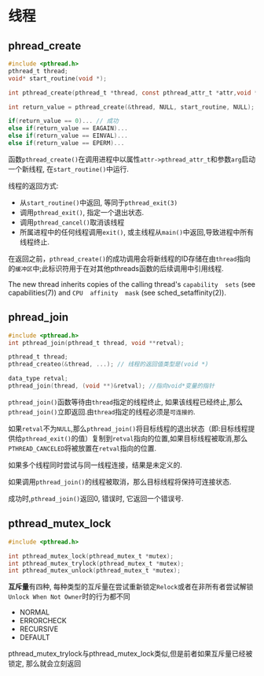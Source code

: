 # 线程

## phread_create

```c
#include <pthread.h>
pthread_t thread;
void* start_routine(void *);

int pthread_create(pthread_t *thread, const pthread_attr_t *attr,void *( *start_routine) (void *), void *arg);

int return_value = pthread_create(&thread, NULL, start_routine, NULL);

if(return_value == 0)... // 成功
else if(return_value == EAGAIN)...
else if(return_value == EINVAL)...
else if(return_value == EPERM)...
```

函数```pthread_create()```在调用进程中以属性```attr->pthread_attr_t```和参数```arg```启动一个新线程, 在```start_routine()```中运行.

线程的返回方式:

- 从```start_routine()```中返回, 等同于```pthread_exit(3)```
- 调用```pthread_exit()```, 指定一个退出状态.
- 调用```pthread_cancel()```取消该线程
- 所属进程中的任何线程调用```exit()```, 或主线程从```main()```中返回,导致进程中所有线程终止.

在返回之前，```pthread_create()```的成功调用会将新线程的ID存储在由```thread```指向的```缓冲区```中;此标识符用于在对其他pthreads函数的后续调用中引用线程.

The new thread inherits copies  of  the  calling  thread's  ```capability  sets```  (see  capabilities(7))  and  ```CPU  affinity  mask``` (see
sched_setaffinity(2)).

## phread_join

```c
#include <pthread.h>
int pthread_join(pthread_t thread, void **retval);

pthread_t thread;
pthread_createo(&thread, ...); // 线程的返回值类型是(void *)

data_type retval;
pthread_join(thread, (void **)&retval); //指向void*变量的指针
```

```pthread_join()```函数等待由```thread```指定的线程终止, 如果该线程已经终止,那么```pthread_join()```立即返回.由```thread```指定的线程必须是```可连接的```.

如果```retval```不为```NULL```,那么```pthread_join()```将目标线程的退出状态（即:目标线程提供给```pthread_exit()```的值）复制到```retval```指向的位置,如果目标线程被取消,那么```PTHREAD_CANCELED```将被放置在```retval```指向的位置.

如果多个线程同时尝试与同一线程连接，结果是未定义的.

如果调用```pthread_join()```的线程被取消，那么目标线程将保持可连接状态.

成功时,```pthread_join()```返回0, 错误时, 它返回一个错误号.

## pthread_mutex_lock

```c
#include <pthread.h>

int pthread_mutex_lock(pthread_mutex_t *mutex);
int pthread_mutex_trylock(pthread_mutex_t *mutex);
int pthread_mutex_unlock(pthread_mutex_t *mutex);
```

**互斥量**有四种, 每种类型的互斥量在尝试重新锁定```Relock```或者在非所有者尝试解锁```Unlock When Not Owner```时的行为都不同

- NORMAL
- ERRORCHECK
- RECURSIVE
- DEFAULT

pthread_mutex_trylock与pthread_mutex_lock类似,但是前者如果互斥量已经被锁定, 那么就会立刻返回
